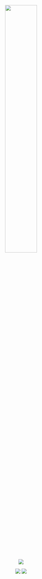 <p align=center>
  <a href="https://discord.com/users/800828423667843072"><img src="https://lanyard-profile-readme.vercel.app/api/800828423667843072" width=45%></a>
</p>

<p align="center">
  <a href="https://wanted.lol/cfo"><img src="https://img.shields.io/website?down_message=wanted.lol%20is%20down%21&style=for-the-badge&up_message=wanted.lol%20is%20up%21&url=https%3A%2F%2Fwanted.lol"></img></a>
</p>

<p align="center">
  <a href="https://github.com/kxxnz"><img src="https://img.shields.io/badge/python-3670A0?style=for-the-badge&logo=python&logoColor=ffdd54"></a>
  <a href="https://github.com/kxxnz"><img src="https://img.shields.io/badge/javascript-%23323330.svg?style=for-the-badge&logo=javascript&logoColor=%23F7DF1E"></a>
</p>
